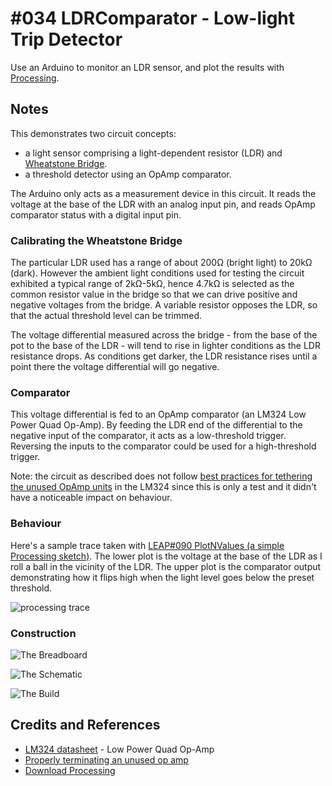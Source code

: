 # #034 LDRComparator - Low-light Trip Detector

Use an Arduino to monitor an LDR sensor, and plot the results with [Processing](https://www.processing.org).

## Notes

This demonstrates two circuit concepts:

* a light sensor comprising a light-dependent resistor (LDR) and [Wheatstone Bridge](http://en.wikipedia.org/wiki/Wheatstone_bridge).
* a threshold detector using an OpAmp comparator.

The Arduino only acts as a measurement device in this circuit.
It reads the voltage at the base of the LDR with an analog input pin,
and reads OpAmp comparator status with a digital input pin.

### Calibrating the Wheatstone Bridge

The particular LDR used has a range of about 200Ω (bright light) to 20kΩ (dark).
However the ambient light conditions used for testing the circuit exhibited a typical range of 2kΩ-5kΩ,
hence 4.7kΩ is selected as the common resistor value in the bridge so that we can drive positive and negative voltages from the bridge.
A variable resistor opposes the LDR, so that the actual threshold level can be trimmed.

The voltage differential measured across the bridge - from the base of the pot to the base of the LDR -
will tend to rise in lighter conditions as the LDR resistance drops.
As conditions get darker, the LDR resistance rises until a point there the voltage differential will go negative.

### Comparator

This voltage differential is fed to an OpAmp comparator (an LM324 Low Power Quad Op-Amp).
By feeding the LDR end of the differential to the negative input of the comparator, it acts as a low-threshold trigger.
Reversing the inputs to the comparator could be used for a high-threshold trigger.

Note: the circuit as described does not follow
[best practices for tethering the unused OpAmp units](http://www.electronicproducts.com/Analog_Mixed_Signal_ICs/Amplifiers/Properly_terminating_an_unused_op_amp.aspx)
 in the LM324 since this is only a test and it didn't have a noticeable impact on behaviour.

### Behaviour

Here's a sample trace taken with [LEAP#090 PlotNValues (a simple Processing sketch)](../../playground/PlotNValues).
The lower plot is the voltage at the base of the LDR as I roll a ball in the vicinity of the LDR.
The upper plot is the comparator output demonstrating how it
flips high when the light level goes below the preset threshold.

![processing trace](./assets/processing_trace.png?raw=true)

### Construction

![The Breadboard](./assets/LDRComparator_bb.jpg?raw=true)

![The Schematic](./assets/LDRComparator_schematic.jpg?raw=true)

![The Build](./assets/LDRComparator_build.jpg?raw=true)

## Credits and References

* [LM324 datasheet](https://www.futurlec.com/Linear/LM324N.shtml) - Low Power Quad Op-Amp
* [Properly terminating an unused op amp](http://www.electronicproducts.com/Analog_Mixed_Signal_ICs/Amplifiers/Properly_terminating_an_unused_op_amp.aspx)
* [Download Processing](https://www.processing.org/download/)
